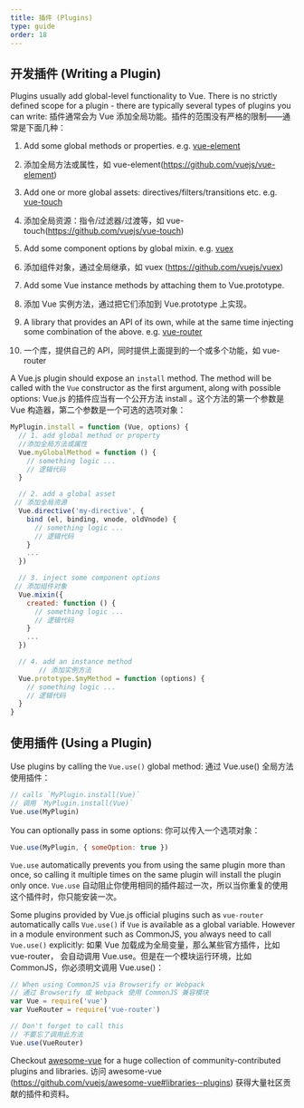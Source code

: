 ```yaml
---
title: 插件 (Plugins)
type: guide
order: 18
---
```


## 开发插件 (Writing a Plugin)

Plugins usually add global-level functionality to Vue. There is no strictly defined scope for a plugin - there are typically several types of plugins you can write:
插件通常会为 Vue 添加全局功能。插件的范围没有严格的限制——通常是下面几种：

1. Add some global methods or properties. e.g. [vue-element](https://github.com/vuejs/vue-element)
1. 添加全局方法或属性，如 vue-element(https://github.com/vuejs/vue-element)
2. Add one or more global assets: directives/filters/transitions etc. e.g. [vue-touch](https://github.com/vuejs/vue-touch)
2. 添加全局资源：指令/过滤器/过渡等，如 vue-touch(https://github.com/vuejs/vue-touch)
3. Add some component options by global mixin. e.g. [vuex](https://github.com/vuejs/vuex)
3. 添加组件对象，通过全局继承，如 vuex (https://github.com/vuejs/vuex)
4. Add some Vue instance methods by attaching them to Vue.prototype.
4. 添加 Vue 实例方法，通过把它们添加到 Vue.prototype 上实现。


5. A library that provides an API of its own, while at the same time injecting some combination of the above. e.g. [vue-router](https://github.com/vuejs/vue-router)
5. 一个库，提供自己的 API，同时提供上面提到的一个或多个功能，如 vue-router

A Vue.js plugin should expose an `install` method. The method will be called with the `Vue` constructor as the first argument, along with possible options:
Vue.js 的插件应当有一个公开方法 install 。这个方法的第一个参数是 Vue 构造器，第二个参数是一个可选的选项对象：

``` js
MyPlugin.install = function (Vue, options) {
  // 1. add global method or property
  //添加全局方法或属性
  Vue.myGlobalMethod = function () {
    // something logic ...
    // 逻辑代码
  }

  // 2. add a global asset
 // 添加全局资源
  Vue.directive('my-directive', {
    bind (el, binding, vnode, oldVnode) {
      // something logic ...
      // 逻辑代码
    }
    ...
  })

  // 3. inject some component options
 // 添加组件对象
  Vue.mixin({
    created: function () {
      // something logic ...
      // 逻辑代码
    }
    ...
  })

  // 4. add an instance method
       // 添加实例方法
  Vue.prototype.$myMethod = function (options) {
    // something logic ...
    // 逻辑代码
  }
}
```

## 使用插件 (Using a Plugin)

Use plugins by calling the `Vue.use()` global method:
通过 Vue.use() 全局方法使用插件：

``` js
// calls `MyPlugin.install(Vue)`
// 调用 `MyPlugin.install(Vue)`
Vue.use(MyPlugin)
```

You can optionally pass in some options:
你可以传入一个选项对象：

``` js
Vue.use(MyPlugin, { someOption: true })
```

`Vue.use` automatically prevents you from using the same plugin more than once, so calling it multiple times on the same plugin will install the plugin only once.
`Vue.use` 自动阻止你使用相同的插件超过一次，所以当你重复的使用这个插件时，你只能安装一次。

Some plugins provided by Vue.js official plugins such as `vue-router` automatically calls `Vue.use()` if `Vue` is available as a global variable. However in a module environment such as CommonJS, you always need to call `Vue.use()` explicitly:
如果 Vue 加载成为全局变量，那么某些官方插件，比如 vue-router， 会自动调用 Vue.use。但是在一个模块运行环境，比如 CommonJS，你必须明文调用 Vue.use()：

``` js
// When using CommonJS via Browserify or Webpack
// 通过 Browserify 或 Webpack 使用 CommonJS 兼容模块
var Vue = require('vue')
var VueRouter = require('vue-router')

// Don't forget to call this
// 不要忘了调用此方法
Vue.use(VueRouter)
```

Checkout [awesome-vue](https://github.com/vuejs/awesome-vue#libraries--plugins) for a huge collection of community-contributed plugins and libraries.
访问 awesome-vue (https://github.com/vuejs/awesome-vue#libraries--plugins) 获得大量社区贡献的插件和资料。



